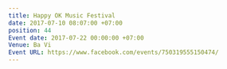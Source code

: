 ```yaml
---
title: Happy OK Music Festival
date: 2017-07-10 08:07:00 +07:00
position: 44
Event date: 2017-07-22 00:00:00 +07:00
Venue: Ba Vi
Event URL: https://www.facebook.com/events/750319555150474/
---
```



